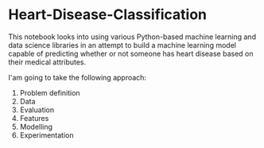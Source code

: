 # Heart-Disease-Classification
This notebook looks into using various Python-based machine learning and data science libraries in an attempt to build a machine learning model capable of predicting whether or not someone has heart disease based on their medical attributes.

I'am going to take the following approach:
1. Problem definition
2. Data
3. Evaluation
4. Features
5. Modelling
6. Experimentation
